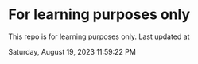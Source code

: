 # For learning purposes only
This repo is for learning purposes only.
Last updated at

Saturday, August 19, 2023 11:59:22 PM

